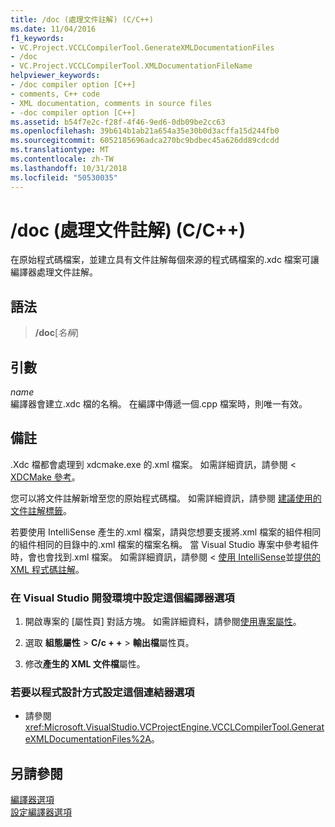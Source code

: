 ```yaml
---
title: /doc (處理文件註解) (C/C++)
ms.date: 11/04/2016
f1_keywords:
- VC.Project.VCCLCompilerTool.GenerateXMLDocumentationFiles
- /doc
- VC.Project.VCCLCompilerTool.XMLDocumentationFileName
helpviewer_keywords:
- /doc compiler option [C++]
- comments, C++ code
- XML documentation, comments in source files
- -doc compiler option [C++]
ms.assetid: b54f7e2c-f28f-4f46-9ed6-0db09be2cc63
ms.openlocfilehash: 39b614b1ab21a654a35e30b0d3acffa15d244fb0
ms.sourcegitcommit: 6052185696adca270bc9bdbec45a626dd89cdcdd
ms.translationtype: MT
ms.contentlocale: zh-TW
ms.lasthandoff: 10/31/2018
ms.locfileid: "50530035"
---
```

# <a name="doc-process-documentation-comments-cc"></a>/doc (處理文件註解) (C/C++)

在原始程式碼檔案，並建立具有文件註解每個來源的程式碼檔案的.xdc 檔案可讓編譯器處理文件註解。

## <a name="syntax"></a>語法

> **/doc**[*名稱*]

## <a name="arguments"></a>引數

*name*<br/>
編譯器會建立.xdc 檔的名稱。 在編譯中傳遞一個.cpp 檔案時，則唯一有效。

## <a name="remarks"></a>備註

.Xdc 檔都會處理到 xdcmake.exe 的.xml 檔案。 如需詳細資訊，請參閱 < [XDCMake 參考](../../ide/xdcmake-reference.md)。

您可以將文件註解新增至您的原始程式碼檔。 如需詳細資訊，請參閱 [建議使用的文件註解標籤](../../ide/recommended-tags-for-documentation-comments-visual-cpp.md)。

若要使用 IntelliSense 產生的.xml 檔案，請與您想要支援將.xml 檔案的組件相同的組件相同的目錄中的.xml 檔案的檔案名稱。 當 Visual Studio 專案中參考組件時，會也會找到.xml 檔案。 如需詳細資訊，請參閱 <<c0> [ 使用 IntelliSense](/visualstudio/ide/using-intellisense)並[提供的 XML 程式碼註解](/visualstudio/ide/supplying-xml-code-comments)。

### <a name="to-set-this-compiler-option-in-the-visual-studio-development-environment"></a>在 Visual Studio 開發環境中設定這個編譯器選項

1. 開啟專案的 [屬性頁]  對話方塊。 如需詳細資料，請參閱[使用專案屬性](../../ide/working-with-project-properties.md)。

1. 選取 **組態屬性** > **C/c + +** > **輸出檔**屬性頁。

1. 修改**產生的 XML 文件檔**屬性。

### <a name="to-set-this-linker-option-programmatically"></a>若要以程式設計方式設定這個連結器選項

- 請參閱 <xref:Microsoft.VisualStudio.VCProjectEngine.VCCLCompilerTool.GenerateXMLDocumentationFiles%2A>。

## <a name="see-also"></a>另請參閱

[編譯器選項](../../build/reference/compiler-options.md)<br/>
[設定編譯器選項](../../build/reference/setting-compiler-options.md)